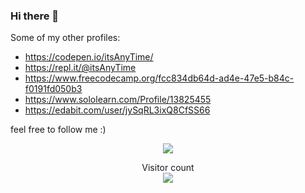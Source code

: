### Hi there 👋

Some of my other profiles:
- https://codepen.io/itsAnyTime/
- https://repl.it/@itsAnyTime
- https://www.freecodecamp.org/fcc834db64d-ad4e-47e5-b84c-f0191fd050b3
- https://www.sololearn.com/Profile/13825455
- https://edabit.com/user/jySqRL3ixQ8CfSS66

feel free to follow me :)






<!-- source: https://github.com/anuraghazra/github-readme-stats -->

<p align="center"> <img src="https://github-readme-stats.vercel.app/api/top-langs/?username=itsAnyTime&langs_count=10&theme=midnight-purple&layout=compact" /></p>


<p align="center"> 
Visitor count<br>
<img src="https://profile-counter.glitch.me/itsAnyTime/count.svg" />
</p>




<!--
**itsAnyTime/itsAnyTime** is a ✨ _special_ ✨ repository because its `README.md` (this file) appears on your GitHub profile.

Here are some ideas to get you started:

- 🔭 I’m currently working on ...
- 🌱 I’m currently learning ...
- 👯 I’m looking to collaborate on ...
- 🤔 I’m looking for help with ...
- 💬 Ask me about ...
- 📫 How to reach me: ...
- 😄 Pronouns: ...
- ⚡ Fun fact: ...
-->

